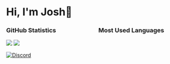 <h1>Hi, I'm Josh👋</h1>

<h3>GitHub Statistics       Most Used Languages</h3>
<a href="#"><img src="https://github-readme-stats.vercel.app/api?username=joshbker&show_icons=true&count_private=true&include_all_commits=true&hide_title=true&hide_border=true&hide_rank=true&theme=chartreuse-dark&bg_color=00000000"/></a>
<a href="#"><img src="https://github-readme-stats.vercel.app/api/top-langs?username=joshbker&hide_title=true&hide_border=true&layout=compact&theme=chartreuse-dark&bg_color=00000000"/></a>

[![Discord](https://lanyard.cnrad.dev/api/259780560707256321?bg=00000000)](https://discord.com/users/259780560707256321)
